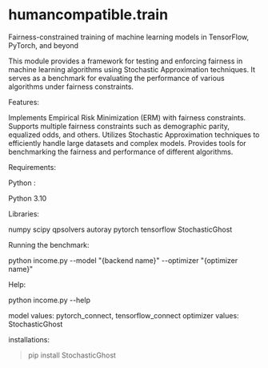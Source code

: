 # humancompatible.train

Fairness-constrained training of machine learning models in TensorFlow, PyTorch, and beyond

This module provides a framework for testing and enforcing fairness in machine learning algorithms using Stochastic Approximation techniques. It serves as a benchmark for evaluating the performance of various algorithms under fairness constraints.   

Features:

Implements Empirical Risk Minimization (ERM) with fairness constraints.
Supports multiple fairness constraints such as demographic parity, equalized odds, and others.
Utilizes Stochastic Approximation techniques to efficiently handle large datasets and complex models.
Provides tools for benchmarking the fairness and performance of different algorithms.


Requirements:

Python :

Python 3.10

Libraries:

numpy
scipy
qpsolvers
autoray
pytorch
tensorflow
StochasticGhost


Running the benchmark:

python income.py --model "{backend name}" --optimizer "{optimizer name}"

Help:

python income.py --help 

model values: pytorch_connect, tensorflow_connect
optimizer values: StochasticGhost

installations: 

> pip install StochasticGhost

